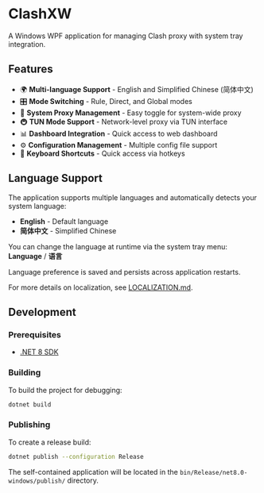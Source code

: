 # ClashXW

A Windows WPF application for managing Clash proxy with system tray integration.

## Features

- 🌍 **Multi-language Support** - English and Simplified Chinese (简体中文)
- 🎛️ **Mode Switching** - Rule, Direct, and Global modes
- 🔌 **System Proxy Management** - Easy toggle for system-wide proxy
- 🚇 **TUN Mode Support** - Network-level proxy via TUN interface
- 📊 **Dashboard Integration** - Quick access to web dashboard
- ⚙️ **Configuration Management** - Multiple config file support
- 🔑 **Keyboard Shortcuts** - Quick access via hotkeys

## Language Support

The application supports multiple languages and automatically detects your system language:
- **English** - Default language
- **简体中文** - Simplified Chinese

You can change the language at runtime via the system tray menu: **Language** / **语言**

Language preference is saved and persists across application restarts.

For more details on localization, see [LOCALIZATION.md](LOCALIZATION.md).

## Development

### Prerequisites

-   [.NET 8 SDK](https://dotnet.microsoft.com/download/dotnet/8.0)

### Building

To build the project for debugging:

```sh
dotnet build
```

### Publishing

To create a release build:

```sh
dotnet publish --configuration Release
```

The self-contained application will be located in the `bin/Release/net8.0-windows/publish/` directory.